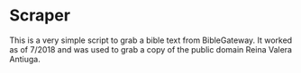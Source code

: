 Scraper
====================

This is a very simple script to grab a bible text from BibleGateway. It worked as of 7/2018 and was used to grab a copy of the public domain Reina Valera Antiuga.
